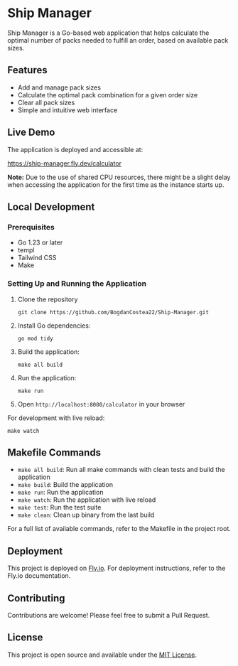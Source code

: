 # Ship Manager

Ship Manager is a Go-based web application that helps calculate the optimal number of packs needed to fulfill an order, based on available pack sizes.

## Features

- Add and manage pack sizes
- Calculate the optimal pack combination for a given order size
- Clear all pack sizes
- Simple and intuitive web interface

## Live Demo

The application is deployed and accessible at:

https://ship-manager.fly.dev/calculator

**Note:** Due to the use of shared CPU resources, there might be a slight delay when accessing the application for the first time as the instance starts up.

## Local Development

### Prerequisites

- Go 1.23 or later
- templ
- Tailwind CSS
- Make

### Setting Up and Running the Application

1. Clone the repository
    ```
    git clone https://github.com/BogdanCostea22/Ship-Manager.git
    ```
2. Install Go dependencies:
   ```
   go mod tidy
   ```
3. Build the application:
   ```
   make all build
   ```
4. Run the application:
   ```
   make run
   ```
5. Open `http://localhost:8080/calculator` in your browser

For development with live reload:
```
make watch
```

## Makefile Commands

- `make all build`: Run all make commands with clean tests and build the application
- `make build`: Build the application
- `make run`: Run the application
- `make watch`: Run the application with live reload
- `make test`: Run the test suite
- `make clean`: Clean up binary from the last build

For a full list of available commands, refer to the Makefile in the project root.

## Deployment

This project is deployed on [Fly.io](https://fly.io/). For deployment instructions, refer to the Fly.io documentation.

## Contributing

Contributions are welcome! Please feel free to submit a Pull Request.

## License

This project is open source and available under the [MIT License](LICENSE).